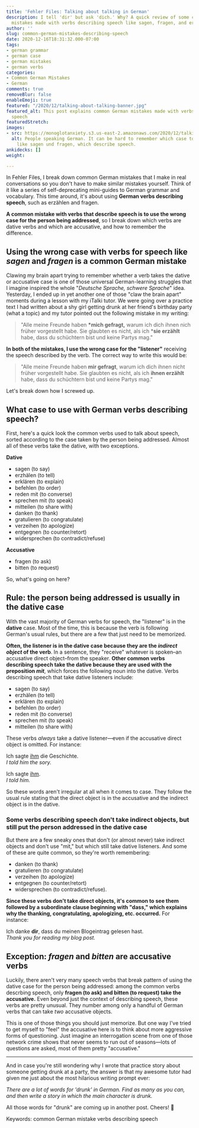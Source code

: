 ```yaml
---
title: 'Fehler Files: Talking about talking in German'
description: I tell 'dir' but ask 'dich.' Why? A quick review of some common German
  mistakes made with verbs describing speech like sagen, fragen, and erzählen
author: ''
slug: common-german-mistakes-describing-speech
date: 2020-12-16T18:31:32.000-07:00
tags:
- german grammar
- german case
- german mistakes
- german verbs
categories:
- Common German Mistakes
- German
comments: true
removeBlur: false
enableEmoji: true
featured: "/2020/12/talking-about-talking-banner.jpg"
featured_alt: This post explains common German mistakes made with verbs describing
  speech
featuredStretch: 
images:
- src: https://monoglotanxiety.s3.us-east-2.amazonaws.com/2020/12/talking-about-talking-banner.jpg
  alt: People speaking German. It can be hard to remember which case to use with verbs
    like sagen und fragen, which describe speech.
ankidecks: []
weight: 

---
```

In Fehler Files, I break down common German mistakes that I make in real conversations so you don't have to make similar mistakes yourself. Think of it like a series of self-deprecating mini-guides to German grammar and vocabulary. This time around, it's about using **German verbs describing speech**, such as erzählen and fragen.

**A common mistake with verbs that describe speech is to use the wrong case for the person being addressed**, so I break down which verbs are dative verbs and which are accusative, and how to remember the difference.

## Using the wrong case with verbs for speech like *sagen* and *fragen* is a common German mistake

Clawing my brain apart trying to remember whether a verb takes the dative or accusative case is one of those universal German-learning struggles that I imagine inspired the whole "*Deutsche Sprache, schwere Sprache*" idea. Yesterday, I ended up in yet another one of those "claw the brain apart" moments during a lesson with my iTalki tutor. We were going over a practice text I had written about a shy girl getting drunk at her friend's birthday party (what a topic) and my tutor pointed out the following mistake in my writing:

> "Alle meine Freunde haben **\*mich gefragt,** warum ich dich ihnen nich früher vorgestellt habe. Sie glaubten es nicht, als ich ***sie erzählt** habe, dass du schüchtern bist und keine Partys mag." 

**In both of the mistakes, I use the wrong case for the "listener"** receiving the speech described by the verb. The correct way to write this would be:

> "Alle meine Freunde haben **mir gefragt**, warum ich dich ihnen nicht früher vorgestellt habe. Sie glaubten es nicht, als ich **ihnen erzählt** habe, dass du schüchtern bist und keine Partys mag."

Let's break down how I screwed up.

## What case to use with German verbs describing speech?

First, here's a quick look the common verbs used to talk about speech, sorted according to the case taken by the person being addressed. Almost all of these verbs take the dative, with two exceptions.

**Dative**

* sagen (to say)
* erzhälen (to tell)
* erklären (to explain)
* befehlen (to order)
* reden mit (to converse)
* sprechen mit (to speak)
* mitteilen (to share with)
* danken (to thank)
* gratulieren (to congratulate)
* verzeihen (to apologize)
* entgegnen (to counter/retort)
* widersprechen (to contradict/refuse)

**Accusative**

* fragen (to ask)
* bitten (to request)

So, what's going on here?

## Rule: the person being addressed is usually in the dative case

With the vast majority of German verbs for speech, the "listener" is in the **dative** case. Most of the time, this is because the verb is following German's usual rules, but there are a few that just need to be memorized.

**Often, the listener is in the dative case because they are the *indirect object* of the verb**. In a sentence, they "receive" whatever is spoken–an accusative direct object–from the speaker. **Other common verbs describing speech take the dative because they are used with the preposition *mit***, which forces the following noun into the dative. Verbs describing speech that take dative listeners include:

* sagen (to say)
* erzhälen (to tell)
* erklären (to explain)
* befehlen (to order)
* reden mit (to converse)
* sprechen mit (to speak)
* mitteilen (to share with)

These verbs *always* take a dative listener—even if the accusative direct object is omitted. For instance:

Ich sagte <u>ihm</u> die Geschichte.<br>
*I told him the sory.*

Ich sagte <u>ihm</u>.<br>
*I told him.*

So these words aren't irregular at all when it comes to case. They follow the usual rule stating that the direct object is in the accusative and the indirect object is in the dative.

### Some verbs describing speech don't take indirect objects, but still put the person addressed in the dative case

But there are a few sneaky ones that don't (or almost never) take indirect objects and don't use "mit," but which still take dative listeners. And some of these are quite common, so they're worth remembering: 

* danken (to thank)
* gratulieren (to congratulate)
* verzeihen (to apologize)
* entgegnen (to counter/retort)
* widersprechen (to contradict/refuse). 

**Since these verbs don't take direct objects, it's common to see them followed by a subordinate clause beginning with "dass," which explains why the thanking, congratulating, apologizing, etc. occurred.** For instance: 

Ich danke **dir**, dass du meinen Blogeintrag gelesen hast.<br>
*Thank you for reading my blog post.*

## Exception: *fragen* and *bitten* are accusative verbs

Luckily, there aren't very many speech verbs that break pattern of using the dative case for the person being addressed: among the common verbs descrbing speech, only **fragen (to ask) and bitten (to request) take the accusative.** Even beyond just the context of describing speech, these verbs are pretty unusual. They number among only a handful of German verbs that can take *two* accusative objects.

This is one of those things you should just memorize. But one way I've tried to get myself to "feel" the accusative here is to think about more aggressive forms of questioning. Just imagine an interrogation scene from one of those network crime shows that never seems to run out of seasons—lots of questions are asked, most of them pretty "accusative."

---

And in case you're still wondering why I wrote that practice story about someone getting drunk at a party, the answer is that my awesome tutor had given me just about the most hilarious writing prompt ever: 

*There are a lot of words for 'drunk' in German. Find as many as you can, and then write a story in which the main character is drunk.*

All those words for "drunk" are coming up in another post. Cheers! :beers:

Keywords:
common German mistake
verbs describing speech